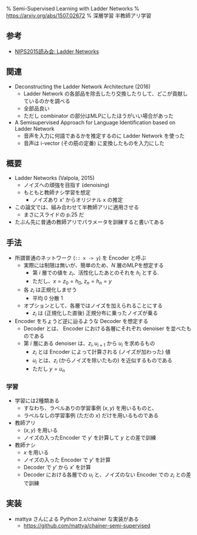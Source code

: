 % Semi-Supervised Learning with Ladder Networks
% https://arxiv.org/abs/1507.02672
% 深層学習 半教師アリ学習

## 参考

- [NIPS2015読み会: Ladder Networks](http://www.slideshare.net/eiichimatsumoto106/nips2015-ladder-network)


## 関連

- Deconstructing the Ladder Network Architecture (2016)
    - Ladder Network の各部品を除去したり交換したりして、どこが貢献しているのかを調べる
    - 全部品良い
    - ただし combinator の部分はMLPにしたほうがいい場合があった
- A Semisupervised Approach for Language Identification based on Ladder Network
    - 音声を入力に何語であるかを推定するのに Ladder Network を使った
    - 音声は i-vector (その筋の定番) に変換したものを入力にした


## 概要

- Ladder Networks (Valpola, 2015)
    - ノイズへの頑強を目指す (denoising)
    - もともと教師ナシ学習を想定
        - ノイズあり x' からオリジナル x の推定
- この論文では、組み合わせて半教師アリに適用させる
    -  まさにスライドの p.25 だ
- たぶん先に普通の教師アリでパラメータを訓練すると書いてある

## 手法

- 所謂普通のネットワーク (`:: x -> y`) を Encoder と呼ぶ
    - 実際には制限は無いが、簡単のため、$N$ 層のMLPを想定する
        - 第 $i$ 層での値を $z_i$、活性化したあとのそれを $h_i$ とする.
        - ただし、$x = z_0 = h_0$, $z_n = h_n = y$
    - 各 $z_i$ は正規化しませう
        - 平均 0 分散 1
    - オプションとして、各層ではノイズを加えられることにする
        - $z_i$ は (正規化した直後) 正規分布に乗ったノイズが乗る
- Encoder をちょうど逆に辿るような Decoder を想定する
    - Decoder とは、 Encoder における各層にそれぞれ denoiser を並べたものである
    - 第 $i$ 層にある denoiser は、$z_i, u_{i+1}$ から $u_i$ を求めるもの
        - $z_i$ とは Encoder によって計算される (ノイズが加わった) 値
        - $u_i$ とは、$z_i$ (からノイズを除いたもの) を近似するものである
        - ただし $y = u_n$

### 学習

- 学習には2種類ある
    - すなわち、ラベルありの学習事例 $(x, y)$ を用いるものと、
    - ラベルなしの学習事例 (ただの $x$) だけを用いるものである
- 教師アリ
    - $(x, y)$ を用いる
    - ノイズの入ったEncoder で $y'$ を計算して $y$ との差で訓練
- 教師ナシ
    - $x$ を用いる
    - ノイズの入った Encoder で $y'$ を計算
    - Decoder で $y'$ から $x'$ を計算
    - Decoder における各層での $u_i$ と、ノイズのない Encoder での $z_i$ との差で訓練

## 実装

- mattya さんによる Python 2.x/chainer な実装がある
    - https://github.com/mattya/chainer-semi-supervised

